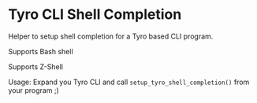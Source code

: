 # Tyro CLI Shell Completion

Helper to setup shell completion for a Tyro based CLI program.

Supports Bash shell

Supports Z-Shell

Usage: Expand you Tyro CLI and call `setup_tyro_shell_completion()` from your program ;)
